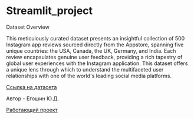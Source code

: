 # Streamlit_project

Dataset Overview

This meticulously curated dataset presents an insightful collection of 500 Instagram app reviews sourced directly from the Appstore, spanning five unique countries: the USA, Canada, the UK, Germany, and India. Each review encapsulates genuine user feedback, providing a rich tapestry of global user experiences with the Instagram application. This dataset offers a unique lens through which to understand the multifaceted user relationships with one of the world's leading social media platforms.

[Ссылка на датасета](https://www.kaggle.com/datasets/kanchana1990/instagram-ratings-and-reviews-appstore) 

Автор - Егошин Ю.Д.

[Работающий проект](https://appproject-j2pkko3dnhmfuqdcmvhpow.streamlit.app/)
